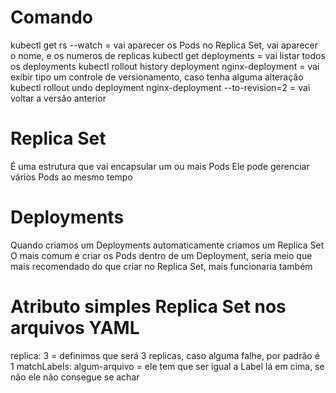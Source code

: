 # Comando
kubectl get rs --watch = vai aparecer os Pods no Replica Set, vai aparecer o nome, e os numeros de replicas
kubectl get deployments =  vai listar todos os deployments
kubectl rollout history deployment nginx-deployment = vai exibir tipo um controle de versionamento, caso tenha alguma alteração
kubectl rollout undo deployment nginx-deployment --to-revision=2 = vai voltar a versão anterior


# Replica Set
É uma estrutura que vai encapsular um ou mais Pods
Ele pode gerenciar vários Pods ao mesmo tempo

# Deployments
Quando criamos um Deployments automaticamente criamos um Replica Set
O mais comum é criar os Pods dentro de um Deployment, seria meio que mais recomendado do que criar no Replica Set, mais funcionaria também

# Atributo simples Replica Set nos arquivos YAML
replica: 3  = definimos que será 3 replicas, caso alguma falhe, por padrão é 1
matchLabels: algum-arquivo = ele tem que ser igual a Label lá em cima, se não ele não consegue se achar
